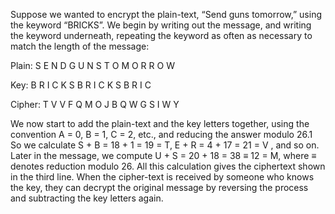 Suppose we wanted to encrypt the plain-text, “Send guns tomorrow,” using the keyword “BRICKS”. We begin by writing out the message, and writing the keyword underneath, repeating the keyword as often as necessary to match the length of the message:

Plain: S E N D G U N S T O M O R R O W

Key: B R I C K S B R I C K S B R I C

Cipher: T V V F Q M O J B Q W G S I W Y

We now start to add the plain-text and the key letters together, using the convention A = 0, B = 1, C = 2, etc., and reducing the answer modulo 26.1 So we calculate S + B = 18 + 1 = 19 = T, E + R = 4 + 17 = 21 = V , and so on. Later in the message, we compute U + S = 20 + 18 = 38 ≡ 12 = M, where ≡ denotes reduction modulo 26. All this calculation gives the ciphertext shown in the third line. When the cipher-text is received by someone who knows the key, they can decrypt the original message by reversing the process and subtracting the key letters again.
